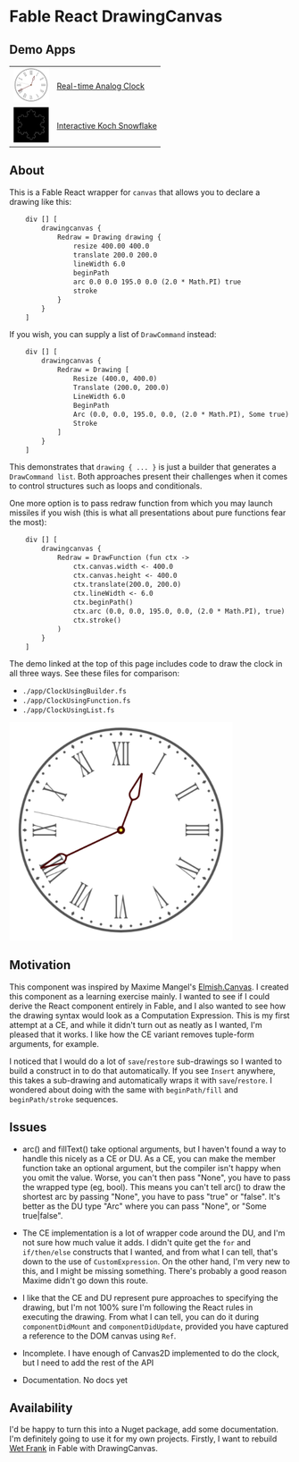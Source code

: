 # Fable React DrawingCanvas

## Demo Apps

|||
|-|-|
| <img src="./demo.png" width="64"> | [Real-time Analog Clock](https://davedawkins.github.io/Fable.React.DrawingCanvas/clock) |
| <img src="./fractal.png" width="64"> | [Interactive Koch Snowflake](https://davedawkins.github.io/Fable.React.DrawingCanvas/fractal) |

## About

This is a Fable React wrapper for `canvas` that allows you to declare a drawing like this:

```
    div [] [
        drawingcanvas {
            Redraw = Drawing drawing {
                resize 400.00 400.0
                translate 200.0 200.0
                lineWidth 6.0
                beginPath
                arc 0.0 0.0 195.0 0.0 (2.0 * Math.PI) true
                stroke
            }
        }
    ]
```

If you wish, you can supply a list of `DrawCommand` instead:

```
    div [] [
        drawingcanvas {
            Redraw = Drawing [
                Resize (400.0, 400.0)
                Translate (200.0, 200.0)
                LineWidth 6.0
                BeginPath
                Arc (0.0, 0.0, 195.0, 0.0, (2.0 * Math.PI), Some true)
                Stroke
            ]
        }
    ]
```

This demonstrates that `drawing { ... }` is just a builder that generates a `DrawCommand list`. Both approaches present their
challenges when it comes to control structures such as loops and conditionals.

One more option is to pass redraw function from which you may launch missiles if you wish (this is what all presentations about pure functions fear the most):

```
    div [] [
        drawingcanvas {
            Redraw = DrawFunction (fun ctx ->
                ctx.canvas.width <- 400.0
                ctx.canvas.height <- 400.0
                ctx.translate(200.0, 200.0)
                ctx.lineWidth <- 6.0
                ctx.beginPath()
                ctx.arc (0.0, 0.0, 195.0, 0.0, (2.0 * Math.PI), true)
                ctx.stroke()
            )
        }
    ]
```

The demo linked at the top of this page includes code to draw the clock in all three ways. See these files for comparison:

- `./app/ClockUsingBuilder.fs`
- `./app/ClockUsingFunction.fs`
- `./app/ClockUsingList.fs`

<img src="./demo.png" width="400">

## Motivation

This component was inspired by Maxime Mangel's [Elmish.Canvas](https://github.com/MangelMaxime/Elmish.Canvas). I created this component as a learning exercise mainly. I wanted to see if I could derive the React component entirely in Fable, and I also wanted to see how the drawing syntax would look as a Computation Expression. This is my first attempt at a CE, and while it didn't turn out as neatly as I wanted, I'm pleased that it works. I like how the CE variant removes tuple-form arguments, for example. 

I noticed that I would do a lot of `save`/`restore` sub-drawings so I wanted to build a construct in to do that automatically. If you see `Insert` anywhere, this takes a sub-drawing and automatically wraps it with `save`/`restore`. I wondered about doing with the same with `beginPath/fill` and `beginPath/stroke` sequences.

## Issues

- arc() and fillText() take optional arguments, but I haven't found a way to handle this nicely as a CE or DU. As a CE, you can make the member function take an optional argument, but the compiler isn't happy when you omit the value. Worse, you can't then pass "None", you have to pass the wrapped type (eg, bool). This means you can't tell arc() to draw the shortest arc by passing "None", you have to pass "true" or "false". It's better as the DU type "Arc" where you can pass "None", or "Some true|false".

- The CE implementation is a lot of wrapper code around the DU, and I'm not sure how much value it adds. I didn't quite get the `for` and `if/then/else` constructs that I wanted, and from what I can tell, that's down to the use of `CustomExpression`. On the other hand, I'm very new to this, and I might be missing something. There's probably a good reason Maxime didn't go down this route.

- I like that the CE and DU represent pure approaches to specifying the drawing, but I'm not 100% sure I'm following the React rules in executing the drawing. From what I can tell, you can do it during `componentDidMount` and `componentDidUpdate`, provided you have captured a reference to the DOM canvas using `Ref`.

- Incomplete. I have enough of Canvas2D implemented to do the clock, but I need to add the rest of the API

- Documentation. No docs yet

## Availability

I'd be happy to turn this into a Nuget package, add some documentation. I'm definitely going to use it for my own projects. Firstly, I want to rebuild [Wet Frank](http://www.wetfrank.com) in Fable with DrawingCanvas.



